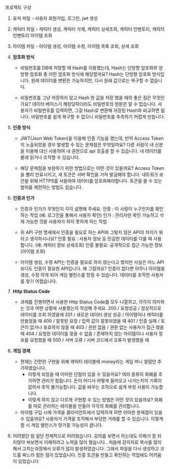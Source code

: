 프로젝트 구성

1. 유저 파일 - 사용자 회원가입, 로그인, jwt 생성
2. 캐릭터 파일 - 캐릭터 생성, 캐릭터 삭제, 캐릭터 상세조회, 캐릭터 인벤토리, 캐릭터 인벤토리 아이템 조회
3. 아이템 파일 - 아이템 생성, 아이템 수정, 아이템 목록 조회, 상세 조회

1. **암호화 방식**
    - 비밀번호를 DB에 저장할 때 Hash를 이용했는데, Hash는 단방향 암호화와 양방향 암호화 중 어떤 암호화 방식에 해당할까요?
      Hash는 단방향 암호화 방식입니다. 원래 데이터를 변환은 가능하지만, 다시 원래 값으로는 복구할 수 없습니다.
      
    - 비밀번호를 그냥 저장하지 않고 Hash 한 값을 저장 했을 때의 좋은 점은 무엇인가요?
      데이터 베이스가 해킹당하더라도 비밀번호의 원문은 알 수 없습니다.
      사용자가 비밀번호를 입력하면, 그걸 Hash로 변환해 저장된 Hash와 비교하면 됩니다.
      비밀번호를 쉽게 복구할 수 없으니 비밀번호를 추측하기 어렵게 만듭니다.
      
2. **인증 방식**
    - JWT(Json Web Token)을 이용해 인증 기능을 했는데, 만약 Access Token이 노출되었을 경우 발생할 수 있는 문제점은 무엇일까요?
      다른 사람이 내 신분을 이용해 대신 사용하여 내 권한으로 api 호출을 할 수 있습니다.
      내 데이터를 몰래 읽거나 조작할 수 있습니다.
      
    - 해당 문제점을 보완하기 위한 방법으로는 어떤 것이 있을까요?
      Access Token을 빨리 만료시키고, 새 토큰은 서버 확인을 거쳐 발급해야 합니다.
      네트워크 보안을 위해 HTTPS를 사용하여 데이터를 암호화해야합니다.
      토큰을 쓸 수 있는 범위를 제한하는 방법도 있습니다.
      
3. **인증과 인가**
    - 인증과 인가가 무엇인지 각각 설명해 주세요.
      인증 : 이 사람이 누구인지를 확인하는 작업 (예: 로그인을 통해서 사용자 확인)
      인가 : 관리자만 확인 가능하고 삭제 가능한 것을 사용자가 하지 못하게 하는 작업
      
    - 위 API 구현 명세에서 인증을 필요로 하는 API와 그렇지 않은 API의 차이가 뭐라고 생각하시나요?
      인증 필요 : 사용자 정보 등 민감한 데이터를 다룰 때 사용합니다. (예: 캐릭터 정보 상세조회)
      인증 불필요: 공개적으로 접근 가능한 정보 (아이템 조회)
    - 아이템 생성, 수정 API는 인증을 필요로 하지 않는다고 했지만 사실은 어느 API보다도 인증이 필요한 API입니다. 왜 그럴까요?
      인증이 없다면 아무나 아이템을 생성, 수정 하게 되어 게임 밸런스를 망칠 수 있습니다.
      데이터를 조작한 사용자를 찾기 어렵습니다.
4. **Http Status Code**
    - 과제를 진행하면서 사용한 Http Status Code를 모두 나열하고, 각각이 의미하는 것과 어떤 상황에 사용했는지 작성해 주세요.
      200 / 요청성공 / 정상적으로 데이터를 조회 하였을때
      201 / 새로운 데이터 생성 성공 / 아이템이나 캐릭터를 만들었을 때
      400 / 잘못된 요청 / 입력 값이 잘못되었을 때
      401 / 인증 실패 / 토큰이 없거나 유효하지 않을 때
      403 / 권한 없음 / 권한 없는 사용자가 접근 했을 때
      404 / 요청한 데이터를 찾을 수 없음 / 존재하지 않는 아이템이나 사용자 정보를 요청했을 때
      500 / 서버 오류 / 서버 코드에서 오류가 발생했을 때
5. **게임 경제**
    - 현재는 간편한 구현을 위해 캐릭터 테이블에 money라는 게임 머니 컬럼만 추가하였습니다.
        - 이렇게 되었을 때 어떠한 단점이 있을 수 있을까요?
          여러 종류의 화폐를 추가하면 관리가 힘듭니다.
          돈이 어디서 어떻게 들어오고 나가는지의 기록이 없어서 추적 불가능합니다.
          값을 바꾸는 조작으로 쉽게 부정 사용이 가능합니다.
        - 이렇게 하지 않고 다르게 구현할 수 있는 방법은 어떤 것이 있을까요?
          화폐를 따로 관리하는 테이블을 만들어 각각의 화폐를 관리합니다.
    - 아이템 구입 시에 가격을 클라이언트에서 입력하게 하면 어떠한 문제점이 있을 수 있을까요?
      사용자가 가격을 조작해서 부당한 거래를 할 수 있습니다.
      이렇게 할 시 게임 밸런스가 망가질 가능성이 큽니다.
4. 어려웠던 점
   일단 전체적으로 어려웠습니다. 강의를 보면서 하는데도 이해가 잘 되지않아 써보면서 이해하려고 노력을 많이 했습니다..
   처음에 강의자료 복사를 많이 해서 고치는과정에서 오류가 많이 발생하였습니다. 그래서 파일을 다시 생성하고 코드를 짜느라 힘든 점이 있었습니다.
   인증 토큰을 만들고 확인하는 작업에도 어려움이 있었습니다
   
   
   

